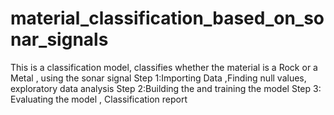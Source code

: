 # material_classification_based_on_sonar_signals
This is a classification model,  classifies whether the material is a Rock or a Metal , using the sonar signal
Step 1:Importing Data ,Finding null values, exploratory data analysis
Step 2:Building the and training the model
Step 3: Evaluating the model , Classification report
